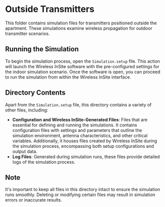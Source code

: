 # Outside Transmitters

This folder contains simulation files for transmitters positioned outside the apartment. These simulations examine wireless propagation for outdoor transmitter scenarios.

## Running the Simulation

To begin the simulation process, open the `Simulation.setup` file. This action will launch the Wireless InSite software with the pre-configured settings for the indoor simulation scenario. Once the software is open, you can proceed to run the simulation from within the Wireless InSite interface.

## Directory Contents

Apart from the `Simulation.setup` file, this directory contains a variety of other files, including:

- **Configuration and Wireless InSite-Generated Files**: Files that are essential for defining and running the simulations. It contains configuration files with settings and parameters that outline the simulation environment, antenna characteristics, and other critical variables. Additionally, it houses files created by Wireless InSite during the simulation process, encompassing both setup configurations and output data.
- **Log Files**: Generated during simulation runs, these files provide detailed logs of the simulation process.

## Note

It's important to keep all files in this directory intact to ensure the simulation runs smoothly. Deleting or modifying certain files may result in simulation errors or inaccurate results.
